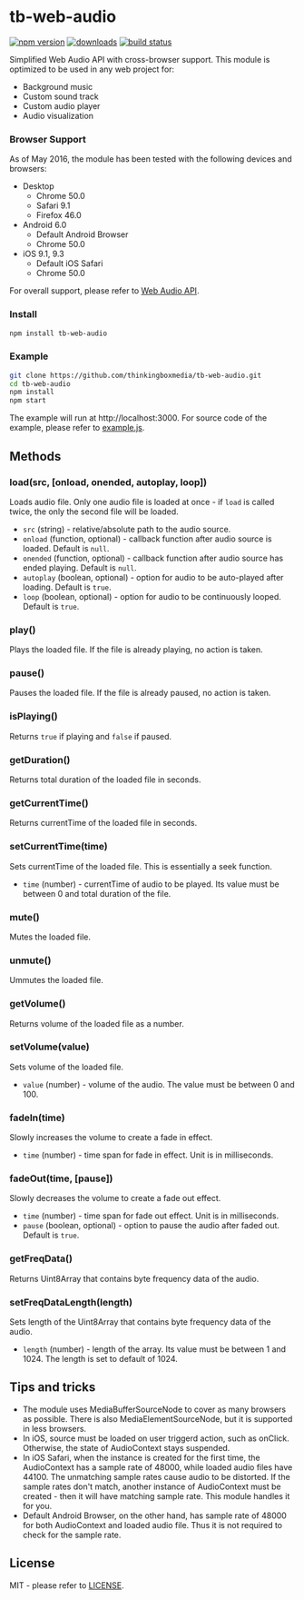 # tb-web-audio
[![npm version][npm-img]][npm-url] [![downloads][downloads-img]][downloads-url] [![build status][travis-img]][travis-url]

Simplified Web Audio API with cross-browser support. This module is optimized to be used in any web project for:
* Background music
* Custom sound track
* Custom audio player
* Audio visualization

### Browser Support
As of May 2016, the module has been tested with the following devices and browsers:
* Desktop
    * Chrome 50.0
    * Safari 9.1
    * Firefox 46.0
* Android 6.0
    * Default Android Browser
    * Chrome 50.0
* iOS 9.1, 9.3
    * Default iOS Safari
    * Chrome 50.0

For overall support, please refer to [Web Audio API](http://caniuse.com/#feat=audio-api).

### Install
```sh
npm install tb-web-audio
```

### Example
```sh
git clone https://github.com/thinkingboxmedia/tb-web-audio.git
cd tb-web-audio
npm install
npm start
```
The example will run at http://localhost:3000. For source code of the example, please refer to [example.js](example/example.js).

## Methods

### load(src, [onload, onended, autoplay, loop])
Loads audio file. Only one audio file is loaded at once - if `load` is called twice, the only the second file will be loaded.
* `src` (string) - relative/absolute path to the audio source.
* `onload` (function, optional) - callback function after audio source is loaded. Default is `null`.
* `onended` (function, optional) - callback function after audio source has ended playing. Default is `null`.
* `autoplay` (boolean, optional) - option for audio to be auto-played after loading. Default is `true`.
* `loop` (boolean, optional) - option for audio to be continuously looped. Default is `true`.

### play()
Plays the loaded file. If the file is already playing, no action is taken.

### pause()
Pauses the loaded file. If the file is already paused, no action is taken.

### isPlaying()
Returns `true` if playing and `false` if paused.

### getDuration()
Returns total duration of the loaded file in seconds.

### getCurrentTime()
Returns currentTime of the loaded file in seconds.

### setCurrentTime(time)
Sets currentTime of the loaded file. This is essentially a seek function.
* `time` (number) - currentTime of audio to be played. Its value must be between 0 and total duration of the file.

### mute()
Mutes the loaded file.

### unmute()
Ummutes the loaded file.

### getVolume()
Returns volume of the loaded file as a number.

### setVolume(value)
Sets volume of the loaded file.
* `value` (number) - volume of the audio. The value must be between 0 and 100.

### fadeIn(time)
Slowly increases the volume to create a fade in effect.
* `time` (number) - time span for fade in effect. Unit is in milliseconds.

### fadeOut(time, [pause])
Slowly decreases the volume to create a fade out effect.
* `time` (number) - time span for fade out effect. Unit is in milliseconds.
* `pause` (boolean, optional) - option to pause the audio after faded out. Default is `true`.
 
### getFreqData()
Returns Uint8Array that contains byte frequency data of the audio.

### setFreqDataLength(length)
Sets length of the Uint8Array that contains byte frequency data of the audio.
* `length` (number) - length of the array. Its value must be between 1 and 1024. The length is set to default of 1024.

## Tips and tricks
* The module uses MediaBufferSourceNode to cover as many browsers as possible. There is also MediaElementSourceNode, but it is supported in less browsers.
* In iOS, source must be loaded on user triggerd action, such as onClick. Otherwise, the state of AudioContext stays suspended.
* In iOS Safari, when the instance is created for the first time, the AudioContext has a sample rate of 48000, while loaded audio files have 44100. The unmatching sample rates cause audio to be distorted. If the sample rates don't match, another instance of AudioContext must be created - then it will have matching sample rate. This module handles it for you.
* Default Android Browser, on the other hand, has sample rate of 48000 for both AudioContext and loaded audio file. Thus it is not required to check for the sample rate.

## License
MIT - please refer to [LICENSE](LICENSE).

[npm-url]: https://www.npmjs.org/package/tb-web-audio
[npm-img]: https://img.shields.io/npm/v/tb-web-audio.svg
[downloads-url]: https://www.npmjs.org/package/tb-web-audio
[downloads-img]: https://img.shields.io/npm/dm/tb-web-audio.svg
[travis-url]: https://travis-ci.org/thinkingboxmedia/tb-web-audio
[travis-img]: https://travis-ci.org/thinkingboxmedia/tb-web-audio.svg